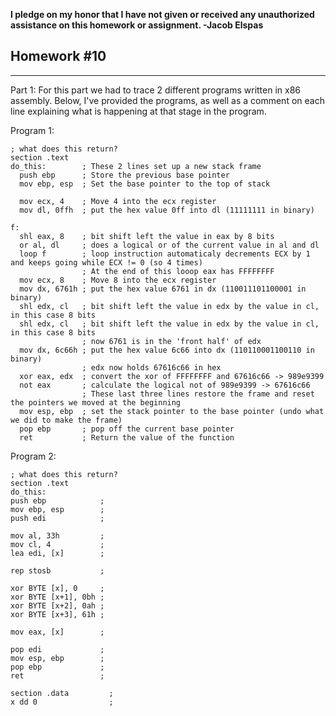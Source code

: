 <b>I pledge on my honor that I have not given or received any unauthorized assistance on this homework or assignment. -Jacob Elspas</b>

<h2>Homework #10</h2>
  
---
Part 1: 
For this part we had to trace 2 different programs written in x86 assembly. Below, I've provided the programs, as well as a comment on each line explaining what is happening at that stage in the program.

Program 1:
``` 
; what does this return?
section .text
do_this:        ; These 2 lines set up a new stack frame
  push ebp      ; Store the previous base pointer
  mov ebp, esp  ; Set the base pointer to the top of stack

  mov ecx, 4    ; Move 4 into the ecx register
  mov dl, 0ffh  ; put the hex value 0ff into dl (11111111 in binary)

f:
  shl eax, 8    ; bit shift left the value in eax by 8 bits
  or al, dl     ; does a logical or of the current value in al and dl
  loop f        ; loop instruction automaticaly decrements ECX by 1 and keeps going while ECX != 0 (so 4 times)
                ; At the end of this looop eax has FFFFFFFF
  mov ecx, 8    ; Move 8 into the ecx register
  mov dx, 6761h ; put the hex value 6761 in dx (110011101100001 in binary)
  shl edx, cl   ; bit shift left the value in edx by the value in cl, in this case 8 bits
  shl edx, cl   ; bit shift left the value in edx by the value in cl, in this case 8 bits
                ; now 6761 is in the 'front half' of edx
  mov dx, 6c66h ; put the hex value 6c66 into dx (110110001100110 in binary)
                ; edx now holds 67616c66 in hex
  xor eax, edx  ; convert the xor of FFFFFFFF and 67616c66 -> 989e9399
  not eax       ; calculate the logical not of 989e9399 -> 67616c66
                ; These last three lines restore the frame and reset the pointers we moved at the beginning
  mov esp, ebp  ; set the stack pointer to the base pointer (undo what we did to make the frame)
  pop ebp       ; pop off the current base pointer
  ret           ; Return the value of the function
  ```
  
  Program 2:
  ```
  ; what does this return?
section .text
do_this:      
  push ebp            ;
  mov ebp, esp        ;
  push edi            ;

  mov al, 33h         ;
  mov cl, 4           ;
  lea edi, [x]        ;

  rep stosb           ;
 
  xor BYTE [x], 0     ;
  xor BYTE [x+1], 0bh ;
  xor BYTE [x+2], 0ah ;
  xor BYTE [x+3], 61h ;

  mov eax, [x]        ;

  pop edi             ;
  mov esp, ebp        ;
  pop ebp             ;
  ret                 ;

section .data         ;
x dd 0                ;
```
